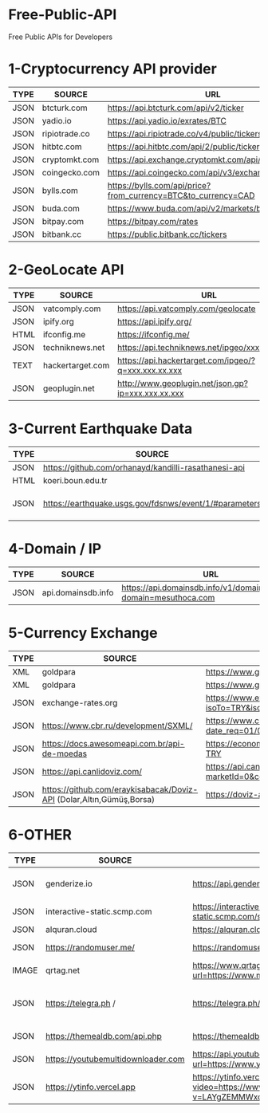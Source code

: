 # Free-Public-API
Free Public APIs for Developers


# 1-Cryptocurrency API provider

  | TYPE | SOURCE | URL | COMMENT | 
|------------------------------|------------|----------------|----------------|
JSON | btcturk.com | https://api.btcturk.com/api/v2/ticker | btcturk.com
JSON | yadio.io | https://api.yadio.io/exrates/BTC | yadio.io
JSON | ripiotrade.co | https://api.ripiotrade.co/v4/public/tickers | ripiotrade.co
JSON | hitbtc.com | https://api.hitbtc.com/api/2/public/ticker | hitbtc.com
JSON | cryptomkt.com| https://api.exchange.cryptomkt.com/api/3/public/ticker/ | cryptomkt.com
JSON | coingecko.com| https://api.coingecko.com/api/v3/exchanges/list | coingecko.com
JSON | bylls.com| https://bylls.com/api/price?from_currency=BTC&to_currency=CAD | bylls.com
JSON | buda.com| https://www.buda.com/api/v2/markets/btc-clp/ticker| buda.com
JSON | bitpay.com | https://bitpay.com/rates | bitpay.com
JSON | bitbank.cc | https://public.bitbank.cc/tickers | bitbank.cc


# 2-GeoLocate API

  | TYPE | SOURCE | URL | COMMENT | 
|------------------------------|------------|----------------|----------------|
JSON | vatcomply.com| https://api.vatcomply.com/geolocate | vatcomply.com
JSON | ipify.org | https://api.ipify.org/ |  Just IP
HTML | ifconfig.me | https://ifconfig.me/ | ifconfig.me
JSON | techniknews.net | https://api.techniknews.net/ipgeo/xxx.xx.xxx.xxx | techniknews.net
TEXT | hackertarget.com | https://api.hackertarget.com/ipgeo/?q=xxx.xxx.xx.xxx | hackertarget.com
JSON | geoplugin.net | http://www.geoplugin.net/json.gp?ip=xxx.xxx.xx.xxx | geoplugin.net

# 3-Current Earthquake Data

  | TYPE | SOURCE | URL | COMMENT | 
|------------------------------|------------|----------------|----------------|
JSON | https://github.com/orhanayd/kandilli-rasathanesi-api| https://api.orhanaydogdu.com.tr/deprem/ | Turkey
HTML | koeri.boun.edu.tr | http://www.koeri.boun.edu.tr/scripts/lst9.asp |  Turkey
JSON | https://earthquake.usgs.gov/fdsnws/event/1/#parameters| https://earthquake.usgs.gov/fdsnws/event/1/query?format=geojson&starttime=2023-01-27&endtime=2023-01-28 |  World


# 4-Domain / IP

  | TYPE | SOURCE | URL | COMMENT | 
|------------------------------|------------|----------------|----------------|
JSON | api.domainsdb.info |  https://api.domainsdb.info/v1/domains/search?domain=mesuthoca.com | api.domainsdb.info


# 5-Currency Exchange 

  | TYPE | SOURCE | URL | COMMENT | 
|------------------------------|------------|----------------|----------------|
XML | goldpara |  https://www.goldpara.com/xml/PiyasaKod26.xml | goldpara.com
XML | goldpara |  https://www.goldpara.com/xml/PiyasaKod3.xml | goldpara.com
JSON | exchange-rates.org |  https://www.exchange-rates.org/api/v2/rates/lookup?isoTo=TRY&isoFrom=USD&amount=1&pageCode=Home | exchange-rates.org
JSON | https://www.cbr.ru/development/SXML/ |  https://www.cbr.ru/scripts/XML_daily.asp?date_req=01/01/2024| cbr.ru
JSON | https://docs.awesomeapi.com.br/api-de-moedas |  https://economia.awesomeapi.com.br/json/last/USD-TRY | economia.awesomeapi.com.br
JSON | https://api.canlidoviz.com/ |  https://api.canlidoviz.com/items/current?marketId=0&code=USD&code=TRY | canlidoviz.com
JSON | https://github.com/eraykisabacak/Doviz-API (Dolar,Altın,Gümüş,Borsa) |  https://doviz-api.onrender.com/api-docs | https://currency-and-crypto.vercel.app/ 

# 6-OTHER

  | TYPE | SOURCE | URL | COMMENT | 
|------------------------------|------------|----------------|----------------|
JSON | genderize.io |  https://api.genderize.io/?name=eren | Name Gender Detect
JSON | interactive-static.scmp.com | https://interactive-static.scmp.com/sheet/wuhan/viruscases.json | Coronavirus
JSON | alquran.cloud |  https://alquran.cloud/api | Quran API
JSON | https://randomuser.me/ |  https://randomuser.me/api | Random User
IMAGE | qrtag.net |  https://www.qrtag.net/api/qr_12.svg?url=https://www.mesuthoca.com | Url to QR code
JSON |  https://telegra.ph / | https://telegra.ph/api | Free Telegram Note Share Api
JSON |  https://themealdb.com/api.php | https://themealdb.com/api.php | Free Recipe API
JSON | https://youtubemultidownloader.com | https://api.youtubemultidownloader.com/video?url=https://www.youtube.com/watch?v=LAYgZEMMWxo | Youtube Downloader
JSON | https://ytinfo.vercel.app| https://ytinfo.vercel.app/get?video=https://www.youtube.com/watch?v=LAYgZEMMWxo&list=RDLAYgZEMMWxo&start_radio=1 | Youtube Downloader
